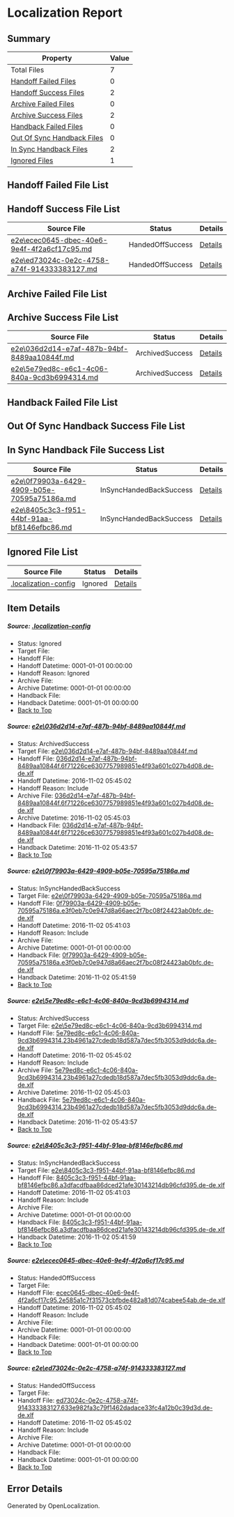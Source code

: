 # <a name='report-top'></a> Localization Report

## Summary
 Property | Value 
 -------- | ----- 
 Total Files | 7
[ Handoff Failed Files ](#handoff-failed-list)| 0
[ Handoff Success Files ](#handoff-success-list)| 2
[ Archive Failed Files ](#archive-failed-list)| 0
[ Archive Success Files ](#archive-success-list)| 2
[ Handback Failed Files ](#handback-failed-list)| 0
[ Out Of Sync Handback Files ](#outofsync-handback-success-list)| 0
[ In Sync Handback Files ](#insync-handback-success-list)| 2
[ Ignored Files ](#ignored-list)| 1

## <a name='handoff-failed-list'></a> Handoff Failed File List

## <a name='handoff-success-list'></a> Handoff Success File List
 Source File | Status | Details 
 ----------- | ------ | ------- 
 [e2e\ecec0645-dbec-40e6-9e4f-4f2a6cf17c95.md](https://github.com/OpenLocalizationTestOrg/ol-test0/blob/5bea34dfeb274b987849ebaeeaf8bec7c8816918/e2e/ecec0645-dbec-40e6-9e4f-4f2a6cf17c95.md) | HandedOffSuccess | [Details](#60da023118cdc4bb7d21ebba2702db3c91ca5f215)
 [e2e\ed73024c-0e2c-4758-a74f-914333383127.md](https://github.com/OpenLocalizationTestOrg/ol-test0/blob/5bea34dfeb274b987849ebaeeaf8bec7c8816918/e2e/ed73024c-0e2c-4758-a74f-914333383127.md) | HandedOffSuccess | [Details](#91d4883c93b92657a9885b5f9c9b84dbe5f2829e6)

## <a name='archive-failed-list'></a> Archive Failed File List

## <a name='archive-success-list'></a> Archive Success File List
 Source File | Status | Details 
 ----------- | ------ | ------- 
 [e2e\036d2d14-e7af-487b-94bf-8489aa10844f.md](https://github.com/OpenLocalizationTestOrg/ol-test0/blob/f979f96df2c4c2e14693219c5be2aa3524cc8a77/e2e/036d2d14-e7af-487b-94bf-8489aa10844f.md) | ArchivedSuccess | [Details](#c2a97d591a3c906a4c313c4c48521fd606f14fc61)
 [e2e\5e79ed8c-e6c1-4c06-840a-9cd3b6994314.md](https://github.com/OpenLocalizationTestOrg/ol-test0/blob/f979f96df2c4c2e14693219c5be2aa3524cc8a77/e2e/5e79ed8c-e6c1-4c06-840a-9cd3b6994314.md) | ArchivedSuccess | [Details](#a1a23630a995c532311a0e766f21e4a620f11d893)

## <a name='handback-failed-list'></a> Handback Failed File List

## <a name='outofsync-handback-success-list'></a> Out Of Sync Handback Success File List

## <a name='insync-handback-success-list'></a> In Sync Handback File Success List
 Source File | Status | Details 
 ----------- | ------ | ------- 
 [e2e\0f79903a-6429-4909-b05e-70595a75186a.md](https://github.com/OpenLocalizationTestOrg/ol-test0/blob/f2325406c731ef4c32eeda26c9f1e2708183c183/e2e/0f79903a-6429-4909-b05e-70595a75186a.md) | InSyncHandedBackSuccess | [Details](#2d37236f20e6b6fb7214cbef5567bdea211970172)
 [e2e\8405c3c3-f951-44bf-91aa-bf8146efbc86.md](https://github.com/OpenLocalizationTestOrg/ol-test0/blob/f2325406c731ef4c32eeda26c9f1e2708183c183/e2e/8405c3c3-f951-44bf-91aa-bf8146efbc86.md) | InSyncHandedBackSuccess | [Details](#b0efcec14bc0327b4d6f85c707b1f0f2aef513874)

## <a name='ignored-list'></a> Ignored File List
 Source File | Status | Details 
 ----------- | ------ | ------- 
 [.localization-config](https://github.com/OpenLocalizationTestOrg/ol-test0/blob/5bea34dfeb274b987849ebaeeaf8bec7c8816918/.localization-config) | Ignored | [Details](#c268a05ecaa7ec85942ed632c29928ee5bd6da8d0)

## Item Details
##### <a name='c268a05ecaa7ec85942ed632c29928ee5bd6da8d0'></a> Source: [.localization-config](https://github.com/OpenLocalizationTestOrg/ol-test0/blob/5bea34dfeb274b987849ebaeeaf8bec7c8816918/.localization-config)
* Status: Ignored
* Target File: 
* Handoff File: 
* Handoff Datetime: 0001-01-01 00:00:00
* Handoff Reason: Ignored
* Archive File: 
* Archive Datetime: 0001-01-01 00:00:00
* Handback File: 
* Handback Datetime: 0001-01-01 00:00:00
* [Back to Top](#report-top)

##### <a name='c2a97d591a3c906a4c313c4c48521fd606f14fc61'></a> Source: [e2e\036d2d14-e7af-487b-94bf-8489aa10844f.md](https://github.com/OpenLocalizationTestOrg/ol-test0/blob/f979f96df2c4c2e14693219c5be2aa3524cc8a77/e2e/036d2d14-e7af-487b-94bf-8489aa10844f.md)
* Status: ArchivedSuccess
* Target File: [e2e\036d2d14-e7af-487b-94bf-8489aa10844f.md](https://github.com/OpenLocalizationTestOrg/ol-test0-dede/blob/d59ea6bfc3e5e8afd0645763a0c047d1f4223319/e2e/036d2d14-e7af-487b-94bf-8489aa10844f.md)
* Handoff File: [036d2d14-e7af-487b-94bf-8489aa10844f.6f71226ce6307757989851e4f93a601c027b4d08.de-de.xlf](https://github.com/OpenLocalizationTestOrg/ol-test0-handoff/blob/85552f50ba299165245ec297e09473c03c377738/ol-handoff/OpenLocalizationTestOrg/ol-test0-dede/yufeih/low/036d2d14-e7af-487b-94bf-8489aa10844f.6f71226ce6307757989851e4f93a601c027b4d08.de-de.xlf)
* Handoff Datetime: 2016-11-02 05:45:02
* Handoff Reason: Include
* Archive File: [036d2d14-e7af-487b-94bf-8489aa10844f.6f71226ce6307757989851e4f93a601c027b4d08.de-de.xlf](https://github.com/OpenLocalizationTestOrg/ol-test0-handoff/blob/2c3f89c483d4731153943c3c44178eabbec8c27e/ol-archive/OpenLocalizationTestOrg/ol-test0-dede/yufeih/low/036d2d14-e7af-487b-94bf-8489aa10844f.6f71226ce6307757989851e4f93a601c027b4d08.de-de.xlf)
* Archive Datetime: 2016-11-02 05:45:03
* Handback File: [036d2d14-e7af-487b-94bf-8489aa10844f.6f71226ce6307757989851e4f93a601c027b4d08.de-de.xlf](https://github.com/OpenLocalizationTestOrg/ol-test0-handback/blob/fdb8402b58bcc1a01b4237baab569717002b9d0e/ol-handback/OpenLocalizationTestOrg/ol-test0-dede/yufeih/high/036d2d14-e7af-487b-94bf-8489aa10844f.6f71226ce6307757989851e4f93a601c027b4d08.de-de.xlf)
* Handback Datetime: 2016-11-02 05:43:57
* [Back to Top](#report-top)

##### <a name='2d37236f20e6b6fb7214cbef5567bdea211970172'></a> Source: [e2e\0f79903a-6429-4909-b05e-70595a75186a.md](https://github.com/OpenLocalizationTestOrg/ol-test0/blob/f2325406c731ef4c32eeda26c9f1e2708183c183/e2e/0f79903a-6429-4909-b05e-70595a75186a.md)
* Status: InSyncHandedBackSuccess
* Target File: [e2e\0f79903a-6429-4909-b05e-70595a75186a.md](https://github.com/OpenLocalizationTestOrg/ol-test0-dede/blob/b983dc273e40b07d0dd90157c5af9c9b09c60704/e2e/0f79903a-6429-4909-b05e-70595a75186a.md)
* Handoff File: [0f79903a-6429-4909-b05e-70595a75186a.e3f0eb7c0e947d8a66aec2f7bc08f24423ab0bfc.de-de.xlf](https://github.com/OpenLocalizationTestOrg/ol-test0-handoff/blob/7a493f25da0e537f6aca96a4d110e7864f204807/ol-handoff/OpenLocalizationTestOrg/ol-test0-dede/yufeih/ht/0f79903a-6429-4909-b05e-70595a75186a.e3f0eb7c0e947d8a66aec2f7bc08f24423ab0bfc.de-de.xlf)
* Handoff Datetime: 2016-11-02 05:41:03
* Handoff Reason: Include
* Archive File: 
* Archive Datetime: 0001-01-01 00:00:00
* Handback File: [0f79903a-6429-4909-b05e-70595a75186a.e3f0eb7c0e947d8a66aec2f7bc08f24423ab0bfc.de-de.xlf](https://github.com/OpenLocalizationTestOrg/ol-test0-handback/blob/9549b859354ee382a0a15f6c7cbdee8a0ef9ea1a/ol-handback/OpenLocalizationTestOrg/ol-test0-dede/yufeih/ht/0f79903a-6429-4909-b05e-70595a75186a.e3f0eb7c0e947d8a66aec2f7bc08f24423ab0bfc.de-de.xlf)
* Handback Datetime: 2016-11-02 05:41:59
* [Back to Top](#report-top)

##### <a name='a1a23630a995c532311a0e766f21e4a620f11d893'></a> Source: [e2e\5e79ed8c-e6c1-4c06-840a-9cd3b6994314.md](https://github.com/OpenLocalizationTestOrg/ol-test0/blob/f979f96df2c4c2e14693219c5be2aa3524cc8a77/e2e/5e79ed8c-e6c1-4c06-840a-9cd3b6994314.md)
* Status: ArchivedSuccess
* Target File: [e2e\5e79ed8c-e6c1-4c06-840a-9cd3b6994314.md](https://github.com/OpenLocalizationTestOrg/ol-test0-dede/blob/d59ea6bfc3e5e8afd0645763a0c047d1f4223319/e2e/5e79ed8c-e6c1-4c06-840a-9cd3b6994314.md)
* Handoff File: [5e79ed8c-e6c1-4c06-840a-9cd3b6994314.23b4961a27cdedb18d587a7dec5fb3053d9ddc6a.de-de.xlf](https://github.com/OpenLocalizationTestOrg/ol-test0-handoff/blob/85552f50ba299165245ec297e09473c03c377738/ol-handoff/OpenLocalizationTestOrg/ol-test0-dede/yufeih/low/5e79ed8c-e6c1-4c06-840a-9cd3b6994314.23b4961a27cdedb18d587a7dec5fb3053d9ddc6a.de-de.xlf)
* Handoff Datetime: 2016-11-02 05:45:02
* Handoff Reason: Include
* Archive File: [5e79ed8c-e6c1-4c06-840a-9cd3b6994314.23b4961a27cdedb18d587a7dec5fb3053d9ddc6a.de-de.xlf](https://github.com/OpenLocalizationTestOrg/ol-test0-handoff/blob/2c3f89c483d4731153943c3c44178eabbec8c27e/ol-archive/OpenLocalizationTestOrg/ol-test0-dede/yufeih/low/5e79ed8c-e6c1-4c06-840a-9cd3b6994314.23b4961a27cdedb18d587a7dec5fb3053d9ddc6a.de-de.xlf)
* Archive Datetime: 2016-11-02 05:45:03
* Handback File: [5e79ed8c-e6c1-4c06-840a-9cd3b6994314.23b4961a27cdedb18d587a7dec5fb3053d9ddc6a.de-de.xlf](https://github.com/OpenLocalizationTestOrg/ol-test0-handback/blob/fdb8402b58bcc1a01b4237baab569717002b9d0e/ol-handback/OpenLocalizationTestOrg/ol-test0-dede/yufeih/high/5e79ed8c-e6c1-4c06-840a-9cd3b6994314.23b4961a27cdedb18d587a7dec5fb3053d9ddc6a.de-de.xlf)
* Handback Datetime: 2016-11-02 05:43:57
* [Back to Top](#report-top)

##### <a name='b0efcec14bc0327b4d6f85c707b1f0f2aef513874'></a> Source: [e2e\8405c3c3-f951-44bf-91aa-bf8146efbc86.md](https://github.com/OpenLocalizationTestOrg/ol-test0/blob/f2325406c731ef4c32eeda26c9f1e2708183c183/e2e/8405c3c3-f951-44bf-91aa-bf8146efbc86.md)
* Status: InSyncHandedBackSuccess
* Target File: [e2e\8405c3c3-f951-44bf-91aa-bf8146efbc86.md](https://github.com/OpenLocalizationTestOrg/ol-test0-dede/blob/b983dc273e40b07d0dd90157c5af9c9b09c60704/e2e/8405c3c3-f951-44bf-91aa-bf8146efbc86.md)
* Handoff File: [8405c3c3-f951-44bf-91aa-bf8146efbc86.a3dfacdfbaa86dced21afe30143214db96cfd395.de-de.xlf](https://github.com/OpenLocalizationTestOrg/ol-test0-handoff/blob/7a493f25da0e537f6aca96a4d110e7864f204807/ol-handoff/OpenLocalizationTestOrg/ol-test0-dede/yufeih/ht/8405c3c3-f951-44bf-91aa-bf8146efbc86.a3dfacdfbaa86dced21afe30143214db96cfd395.de-de.xlf)
* Handoff Datetime: 2016-11-02 05:41:03
* Handoff Reason: Include
* Archive File: 
* Archive Datetime: 0001-01-01 00:00:00
* Handback File: [8405c3c3-f951-44bf-91aa-bf8146efbc86.a3dfacdfbaa86dced21afe30143214db96cfd395.de-de.xlf](https://github.com/OpenLocalizationTestOrg/ol-test0-handback/blob/9549b859354ee382a0a15f6c7cbdee8a0ef9ea1a/ol-handback/OpenLocalizationTestOrg/ol-test0-dede/yufeih/ht/8405c3c3-f951-44bf-91aa-bf8146efbc86.a3dfacdfbaa86dced21afe30143214db96cfd395.de-de.xlf)
* Handback Datetime: 2016-11-02 05:41:59
* [Back to Top](#report-top)

##### <a name='60da023118cdc4bb7d21ebba2702db3c91ca5f215'></a> Source: [e2e\ecec0645-dbec-40e6-9e4f-4f2a6cf17c95.md](https://github.com/OpenLocalizationTestOrg/ol-test0/blob/5bea34dfeb274b987849ebaeeaf8bec7c8816918/e2e/ecec0645-dbec-40e6-9e4f-4f2a6cf17c95.md)
* Status: HandedOffSuccess
* Target File: 
* Handoff File: [ecec0645-dbec-40e6-9e4f-4f2a6cf17c95.2e585a1c7f31573cbfbde482a81d074cabee54ab.de-de.xlf](https://github.com/OpenLocalizationTestOrg/ol-test0-handoff/blob/85552f50ba299165245ec297e09473c03c377738/ol-handoff/OpenLocalizationTestOrg/ol-test0-dede/yufeih/low/ecec0645-dbec-40e6-9e4f-4f2a6cf17c95.2e585a1c7f31573cbfbde482a81d074cabee54ab.de-de.xlf)
* Handoff Datetime: 2016-11-02 05:45:02
* Handoff Reason: Include
* Archive File: 
* Archive Datetime: 0001-01-01 00:00:00
* Handback File: 
* Handback Datetime: 0001-01-01 00:00:00
* [Back to Top](#report-top)

##### <a name='91d4883c93b92657a9885b5f9c9b84dbe5f2829e6'></a> Source: [e2e\ed73024c-0e2c-4758-a74f-914333383127.md](https://github.com/OpenLocalizationTestOrg/ol-test0/blob/5bea34dfeb274b987849ebaeeaf8bec7c8816918/e2e/ed73024c-0e2c-4758-a74f-914333383127.md)
* Status: HandedOffSuccess
* Target File: 
* Handoff File: [ed73024c-0e2c-4758-a74f-914333383127.633e982fa3c79f1462dadace33fc4a12b0c39d3d.de-de.xlf](https://github.com/OpenLocalizationTestOrg/ol-test0-handoff/blob/85552f50ba299165245ec297e09473c03c377738/ol-handoff/OpenLocalizationTestOrg/ol-test0-dede/yufeih/low/ed73024c-0e2c-4758-a74f-914333383127.633e982fa3c79f1462dadace33fc4a12b0c39d3d.de-de.xlf)
* Handoff Datetime: 2016-11-02 05:45:02
* Handoff Reason: Include
* Archive File: 
* Archive Datetime: 0001-01-01 00:00:00
* Handback File: 
* Handback Datetime: 0001-01-01 00:00:00
* [Back to Top](#report-top)


## Error Details

Generated by OpenLocalization.
